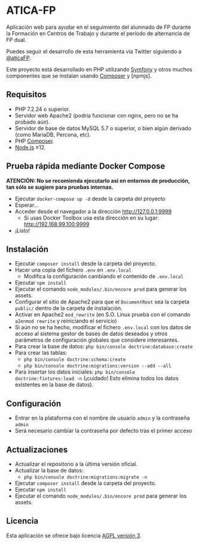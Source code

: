 ATICA-FP
========

Aplicación web para ayudar en el seguimiento del alumnado de FP durante la Formación en Centros de Trabajo y
durante el período de alternancia de FP dual.

Puedes seguir el desarrollo de esta herramienta vía Twitter siguiendo a [@aticaFP].

Este proyecto está desarrollado en PHP utilizando [Symfony] y otros muchos componentes que se instalan usando
[Composer] y [npmjs].

## Requisitos

- PHP 7.2.24 o superior.
- Servidor web Apache2 (podría funcionar con nginx, pero no se ha probado aún).
- Servidor de base de datos MySQL 5.7 o superior, o bien algún derivado (como MariaDB, Percona, etc).
- PHP [Composer].
- [Node.js] ≥12.

## Prueba rápida mediante Docker Compose

**ATENCIÓN: No se recomienda ejecutarlo así en entornos de producción, tan sólo se sugiere para pruebas internas.**
- Ejecutar `docker-compose up -d` desde la carpeta del proyecto
- Esperar...
- Acceder desde el navegador a la dirección http://127.0.0.1:9999
  * Si usas Docker Toolbox usa esta dirección en su lugar: http://192.168.99.100:9999
- ¡Listo!


## Instalación

- Ejecutar `composer install` desde la carpeta del proyecto.
- Hacer una copia del fichero `.env` en `.env.local`
  - Modifica la configuración cambiando el contenido de `.env.local`
- Ejecutar `npm install`
- Ejecutar el comando `node_modules/.bin/encore prod` para generar los assets.
- Configurar el sitio de Apache2 para que el `DocumentRoot` sea la carpeta `public/` dentro de la carpeta de instalación.
- Activar en Apache2 `mod_rewrite` (en S.O. Linux prueba con el comando `a2enmod rewrite` y reiniciando el servicio)
- Si aún no se ha hecho, modificar el fichero `.env.local` con los datos de acceso al sistema gestor de bases de datos deseados y otros parámetros de configuración globales que considere interesantes.
- Para crear la base de datos: `php bin/console doctrine:database:create`
- Para crear las tablas:
  - `php bin/console doctrine:schema:create`
  - `php bin/console doctrine:migrations:version --add --all`
- Para insertar los datos iniciales: `php bin/console doctrine:fixtures:load -n` (¡cuidado! Esto elimina todos los datos existentes en la base de datos).

## Configuración

- Entrar en la plataforma con el nombre de usuario `admin` y la contraseña `admin`
- Será necesario cambiar la contraseña por defecto tras el primer acceso

## Actualizaciones

- Actualizar el repositorio a la última versión oficial.
- Actualizar la base de datos:
  - `php bin/console doctrine:migrations:migrate -n`
- Ejecutar `composer install` desde la carpeta del proyecto.
- Ejecutar `npm install`
- Ejecutar el comando `node_modules/.bin/encore prod` para generar los assets.

## Licencia
Esta aplicación se ofrece bajo licencia [AGPL versión 3].

[Symfony]: http://symfony.com/
[Composer]: http://getcomposer.org
[AGPL versión 3]: http://www.gnu.org/licenses/agpl.html
[Node.js]: https://nodejs.org/en/
[@aticaFP]: https://twitter.com/aticaFP

